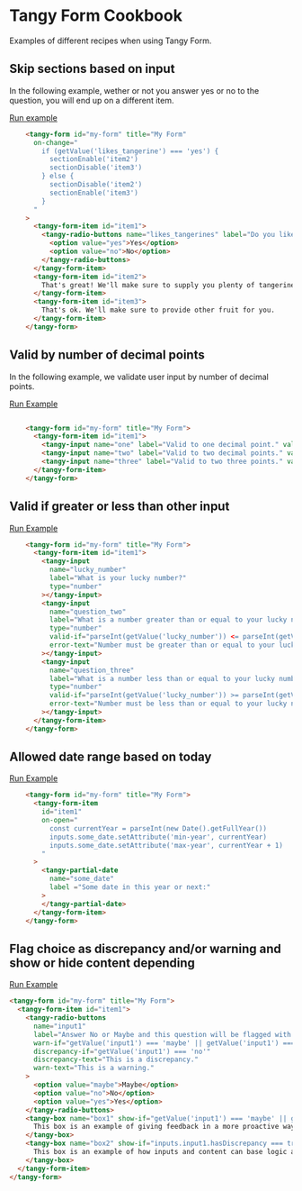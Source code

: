 # Tangy Form Cookbook
Examples of different recipes when using Tangy Form.

## Skip sections based on input
In the following example, wether or not you answer yes or no to the question, you will end up on a different item.

[Run example](https://codepen.io/rjsteinert/pen/WNbjPjZ)
```html
    <tangy-form id="my-form" title="My Form"
      on-change="
        if (getValue('likes_tangerine') === 'yes') {
          sectionEnable('item2')
          sectionDisable('item3')
        } else {
          sectionDisable('item2')
          sectionEnable('item3')
        }      
      "
    >
      <tangy-form-item id="item1">
        <tangy-radio-buttons name="likes_tangerines" label="Do you like tangerines?">
          <option value="yes">Yes</option>
          <option value="no">No</option>
        </tangy-radio-buttons>
      </tangy-form-item>
      <tangy-form-item id="item2">
        That's great! We'll make sure to supply you plenty of tangerines.
      </tangy-form-item>
      <tangy-form-item id="item3">
        That's ok. We'll make sure to provide other fruit for you.
      </tangy-form-item>
    </tangy-form>
```


## Valid by number of decimal points
In the following example, we validate user input by number of decimal points.

[Run Example](https://codepen.io/rjsteinert/pen/bGNWzrr)
```html

    <tangy-form id="my-form" title="My Form">
      <tangy-form-item id="item1">
        <tangy-input name="one" label="Valid to one decimal point." valid-if="/^[0-9]+\.[0-9]/.test(input.value)"></tangy-input>
        <tangy-input name="two" label="Valid to two decimal points." valid-if="/^[0-9]+\.[0-9][0-9]/.test(input.value)"></tangy-input>
        <tangy-input name="three" label="Valid to two three points." valid-if="/^[0-9]+\.[0-9][0-9][0-9]/.test(input.value)"></tangy-input>
      </tangy-form-item>
    </tangy-form>
```


## Valid if greater or less than other input

[Run Example](https://codepen.io/rjsteinert/pen/jOEGbGK)
```html
    <tangy-form id="my-form" title="My Form">
      <tangy-form-item id="item1">
        <tangy-input 
          name="lucky_number"
          label="What is your lucky number?"
          type="number"
        ></tangy-input>
        <tangy-input
          name="question_two"
          label="What is a number greater than or equal to your lucky number?"
          type="number"
          valid-if="parseInt(getValue('lucky_number')) <= parseInt(getValue('question_two'))"
          error-text="Number must be greater than or equal to your lucky number."
        ></tangy-input>
        <tangy-input
          name="question_three"
          label="What is a number less than or equal to your lucky number?"
          type="number"
          valid-if="parseInt(getValue('lucky_number')) >= parseInt(getValue('question_three'))"
          error-text="Number must be less than or equal to your lucky number."
        ></tangy-input>
      </tangy-form-item>
    </tangy-form>
```

## Allowed date range based on today

[Run Example](https://codepen.io/rjsteinert/pen/mdyBeLm)
```html
    <tangy-form id="my-form" title="My Form">
      <tangy-form-item 
        id="item1"
        on-open="
          const currentYear = parseInt(new Date().getFullYear())
          inputs.some_date.setAttribute('min-year', currentYear)
          inputs.some_date.setAttribute('max-year', currentYear + 1)
        "
      >
        <tangy-partial-date 
          name="some_date"
          label ="Some date in this year or next:"
        >
        </tangy-partial-date>
      </tangy-form-item>
    </tangy-form>
```

## Flag choice as discrepancy and/or warning and show or hide content depending
[Run Example](https://codepen.io/rjsteinert/pen/eYmGGbM)
```html
<tangy-form id="my-form" title="My Form">
  <tangy-form-item id="item1">
    <tangy-radio-buttons
      name="input1"
      label="Answer No or Maybe and this question will be flagged with a warning. Answer No and this question will be flagged with a discrepancy. If your selection causes a discrepancy or warning to be flagged, you may click submit again to proceed. If however you selected No, submitted, then selected Maybe, because you changed your selection you will be required to click submit one last time."
      warn-if="getValue('input1') === 'maybe' || getValue('input1') === 'no'"
      discrepancy-if="getValue('input1') === 'no'"
      discrepancy-text="This is a discrepancy."
      warn-text="This is a warning."
    >
      <option value="maybe">Maybe</option>
      <option value="no">No</option>
      <option value="yes">Yes</option>
    </tangy-radio-buttons>
    <tangy-box name="box1" show-if="getValue('input1') === 'maybe' || getValue('input1') === 'no'">
      This box is an example of giving feedback in a more proactive way as opposed to waiting until the user clicks submit/next.
    </tangy-box>
    <tangy-box name="box2" show-if="inputs.input1.hasDiscrepancy === true || inputs.input1.hasWarning === true">
      This box is an example of how inputs and content can base logic around wether a discrepancy or warning has been flagged.
    </tangy-box>
  </tangy-form-item>
</tangy-form>
```

